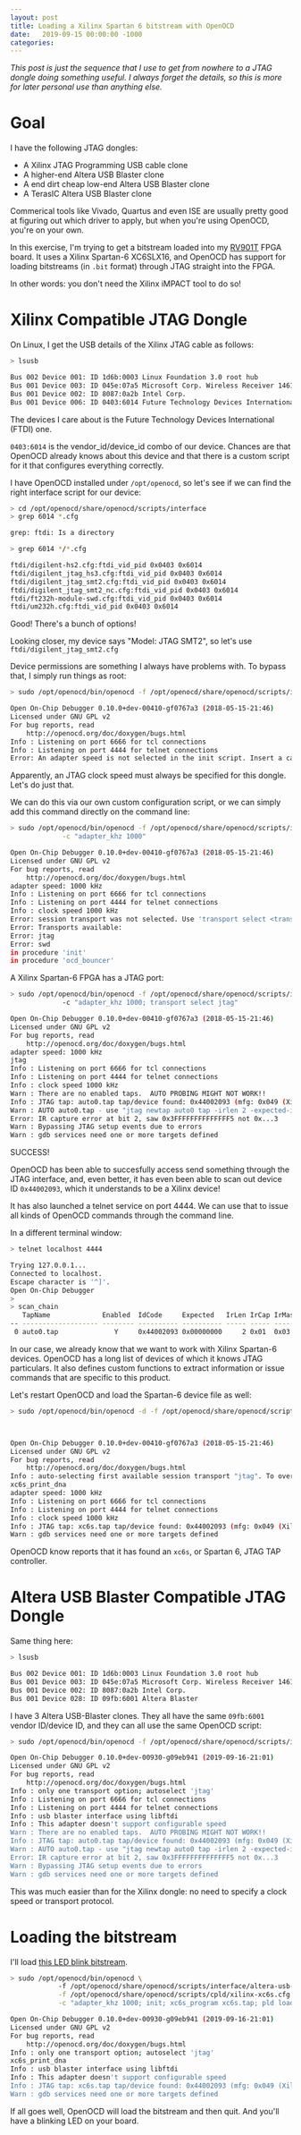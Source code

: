 ```yaml
---
layout: post
title: Loading a Xilinx Spartan 6 bitstream with OpenOCD
date:   2019-09-15 00:00:00 -1000
categories:
---
```


*This post is just the sequence that I use to get from nowhere to a JTAG dongle doing 
something useful. I always forget the details, so this is more for later personal
use than anything else.*

# Goal 

I have the following JTAG dongles: 

* A Xilinx JTAG Programming USB cable clone
* A higher-end Altera USB Blaster clone
* A end dirt cheap low-end Altera USB Blaster clone
* A TerasIC Altera USB Blaster clone

Commerical tools like Vivado, Quartus and even ISE are usually pretty good at figuring
out which driver to apply, but when you're using OpenOCD, you're on your own.

In this exercise, I'm trying to get a bitstream loaded into my [RV901T](https://github.com/q3k/chubby75)
FPGA board. It uses a Xilinx Spartan-6 XC6SLX16, and OpenOCD has support for loading
bitstreams (in `.bit` format) through JTAG straight into the FPGA.

In other words: you don't need the Xilinx iMPACT tool to do so!

# Xilinx Compatible JTAG Dongle

On Linux, I get the USB details of the Xilinx JTAG cable as follows:

```bash
> lsusb

Bus 002 Device 001: ID 1d6b:0003 Linux Foundation 3.0 root hub
Bus 001 Device 003: ID 045e:07a5 Microsoft Corp. Wireless Receiver 1461C
Bus 001 Device 002: ID 8087:0a2b Intel Corp. 
Bus 001 Device 006: ID 0403:6014 Future Technology Devices International, Ltd FT232H Single HS USB-UART/FIFO IC
```

The devices I care about is the Future Technology Devices International (FTDI) one.

`0403:6014` is the vendor_id/device_id combo of our device. Chances are that OpenOCD already knows about this device
and that there is a custom script for it that configures everything correctly.

I have OpenOCD installed under `/opt/openocd`, so let's see if we can find the right interface script for our device:

```bash
> cd /opt/openocd/share/openocd/scripts/interface
> grep 6014 *.cfg

grep: ftdi: Is a directory

> grep 6014 */*.cfg

ftdi/digilent-hs2.cfg:ftdi_vid_pid 0x0403 0x6014
ftdi/digilent_jtag_hs3.cfg:ftdi_vid_pid 0x0403 0x6014
ftdi/digilent_jtag_smt2.cfg:ftdi_vid_pid 0x0403 0x6014
ftdi/digilent_jtag_smt2_nc.cfg:ftdi_vid_pid 0x0403 0x6014
ftdi/ft232h-module-swd.cfg:ftdi_vid_pid 0x0403 0x6014
ftdi/um232h.cfg:ftdi_vid_pid 0x0403 0x6014
```

Good! There's a bunch of options!

Looking closer, my device says "Model: JTAG SMT2", so let's use `ftdi/digilent_jtag_smt2.cfg`

Device permissions are something I always have problems with. To bypass that, I simply run things as root:

```bash
> sudo /opt/openocd/bin/openocd -f /opt/openocd/share/openocd/scripts/interface/ftdi/digilent_jtag_smt2.cfg

Open On-Chip Debugger 0.10.0+dev-00410-gf0767a3 (2018-05-15-21:46)
Licensed under GNU GPL v2
For bug reports, read
	http://openocd.org/doc/doxygen/bugs.html
Info : Listening on port 6666 for tcl connections
Info : Listening on port 4444 for telnet connections
Error: An adapter speed is not selected in the init script. Insert a call to adapter_khz or jtag_rclk to proceed.
```

Apparently, an JTAG clock speed must always be specified for this dongle. Let's do just that. 

We can do this via our own custom configuration script, or we can simply add this command directly on the command line:

```bash
> sudo /opt/openocd/bin/openocd -f /opt/openocd/share/openocd/scripts/interface/ftdi/digilent_jtag_smt2.cfg \
             -c "adapter_khz 1000"

Open On-Chip Debugger 0.10.0+dev-00410-gf0767a3 (2018-05-15-21:46)
Licensed under GNU GPL v2
For bug reports, read
	http://openocd.org/doc/doxygen/bugs.html
adapter speed: 1000 kHz
Info : Listening on port 6666 for tcl connections
Info : Listening on port 4444 for telnet connections
Info : clock speed 1000 kHz
Error: session transport was not selected. Use 'transport select <transport>'
Error: Transports available:
Error: jtag
Error: swd
in procedure 'init' 
in procedure 'ocd_bouncer'
```

A Xilinx Spartan-6 FPGA has a JTAG port:

```bash
> sudo /opt/openocd/bin/openocd -f /opt/openocd/share/openocd/scripts/interface/ftdi/digilent_jtag_smt2.cfg \ 
             -c "adapter_khz 1000; transport select jtag"

Open On-Chip Debugger 0.10.0+dev-00410-gf0767a3 (2018-05-15-21:46)
Licensed under GNU GPL v2
For bug reports, read
	http://openocd.org/doc/doxygen/bugs.html
adapter speed: 1000 kHz
jtag
Info : Listening on port 6666 for tcl connections
Info : Listening on port 4444 for telnet connections
Info : clock speed 1000 kHz
Warn : There are no enabled taps.  AUTO PROBING MIGHT NOT WORK!!
Info : JTAG tap: auto0.tap tap/device found: 0x44002093 (mfg: 0x049 (Xilinx), part: 0x4002, ver: 0x4)
Warn : AUTO auto0.tap - use "jtag newtap auto0 tap -irlen 2 -expected-id 0x44002093"
Error: IR capture error at bit 2, saw 0x3FFFFFFFFFFFFFF5 not 0x...3
Warn : Bypassing JTAG setup events due to errors
Warn : gdb services need one or more targets defined
```

SUCCESS!

OpenOCD has been able to succesfully access send something through the JTAG interface, and, even better, it has
even been able to scan out device ID `0x44002093`, which it understands to be a Xilinx device!

It has also launched a telnet service on port 4444. We can use that to issue all kinds of OpenOCD commands through
the command line.

In a different terminal window:

```bash
> telnet localhost 4444

Trying 127.0.0.1...
Connected to localhost.
Escape character is '^]'.
Open On-Chip Debugger
> 
> scan_chain
   TapName             Enabled  IdCode     Expected   IrLen IrCap IrMask
-- ------------------- -------- ---------- ---------- ----- ----- ------
 0 auto0.tap              Y     0x44002093 0x00000000     2 0x01  0x03
```

In our case, we already know that we want to work with Xilinx Spartan-6 devices. OpenOCD has a long list
of devices of which it knows JTAG particulars. It also defines custom functions to extract information or
issue commands that are specific to this product.

Let's restart OpenOCD and load the Spartan-6 device file as well:

```bash
> sudo /opt/openocd/bin/openocd -d -f /opt/openocd/share/openocd/scripts/interface/ftdi/digilent_jtag_smt2.cfg -f /opt/openocd/share/openocd/scripts/cpld/xilinx-xc6s.cfg -c "adapter_khz 1000"



Open On-Chip Debugger 0.10.0+dev-00410-gf0767a3 (2018-05-15-21:46)
Licensed under GNU GPL v2
For bug reports, read
	http://openocd.org/doc/doxygen/bugs.html
Info : auto-selecting first available session transport "jtag". To override use 'transport select <transport>'.
xc6s_print_dna
adapter speed: 1000 kHz
Info : Listening on port 6666 for tcl connections
Info : Listening on port 4444 for telnet connections
Info : clock speed 1000 kHz
Info : JTAG tap: xc6s.tap tap/device found: 0x44002093 (mfg: 0x049 (Xilinx), part: 0x4002, ver: 0x4)
Warn : gdb services need one or more targets defined
```

OpenOCD know reports that it has found an `xc6s`, or Spartan 6, JTAG TAP controller.

# Altera USB Blaster Compatible JTAG Dongle 

Same thing here:

```bash
> lsusb

Bus 002 Device 001: ID 1d6b:0003 Linux Foundation 3.0 root hub
Bus 001 Device 003: ID 045e:07a5 Microsoft Corp. Wireless Receiver 1461C
Bus 001 Device 002: ID 8087:0a2b Intel Corp. 
Bus 001 Device 028: ID 09fb:6001 Altera Blaster
```

I have 3 Altera USB-Blaster clones. They all have the same `09fb:6001` vendor ID/device ID, and they
can all use the same OpenOCD script:

```bash
> sudo /opt/openocd/bin/openocd -f /opt/openocd/share/openocd/scripts/interface/altera-usb-blaster.cfg

Open On-Chip Debugger 0.10.0+dev-00930-g09eb941 (2019-09-16-21:01)
Licensed under GNU GPL v2
For bug reports, read
	http://openocd.org/doc/doxygen/bugs.html
Info : only one transport option; autoselect 'jtag'
Info : Listening on port 6666 for tcl connections
Info : Listening on port 4444 for telnet connections
Info : usb blaster interface using libftdi
Info : This adapter doesn't support configurable speed
Warn : There are no enabled taps.  AUTO PROBING MIGHT NOT WORK!!
Info : JTAG tap: auto0.tap tap/device found: 0x44002093 (mfg: 0x049 (Xilinx), part: 0x4002, ver: 0x4)
Warn : AUTO auto0.tap - use "jtag newtap auto0 tap -irlen 2 -expected-id 0x44002093"
Error: IR capture error at bit 2, saw 0x3FFFFFFFFFFFFFF5 not 0x...3
Warn : Bypassing JTAG setup events due to errors
Warn : gdb services need one or more targets defined

```

This was much easier than for the Xilinx dongle: no need to specify a clock speed or transport protocol.

# Loading the bitstream

I'll load [this LED blink bitstream](https://github.com/q3k/chubby75/blink/ise/top.bit).

```bash
> sudo /opt/openocd/bin/openocd \ 
            -f /opt/openocd/share/openocd/scripts/interface/altera-usb-blaster.cfg \
            -f /opt/openocd/share/openocd/scripts/cpld/xilinx-xc6s.cfg \
            -c "adapter_khz 1000; init; xc6s_program xc6s.tap; pld load 0 ./ise/top.bit ; exit"

Open On-Chip Debugger 0.10.0+dev-00930-g09eb941 (2019-09-16-21:01)
Licensed under GNU GPL v2
For bug reports, read
	http://openocd.org/doc/doxygen/bugs.html
Info : only one transport option; autoselect 'jtag'
xc6s_print_dna
Info : usb blaster interface using libftdi
Info : This adapter doesn't support configurable speed
Info : JTAG tap: xc6s.tap tap/device found: 0x44002093 (mfg: 0x049 (Xilinx), part: 0x4002, ver: 0x4)
Warn : gdb services need one or more targets defined
```

If all goes well, OpenOCD will load the bitstream and then quit. And you'll have a blinking LED on your board.


